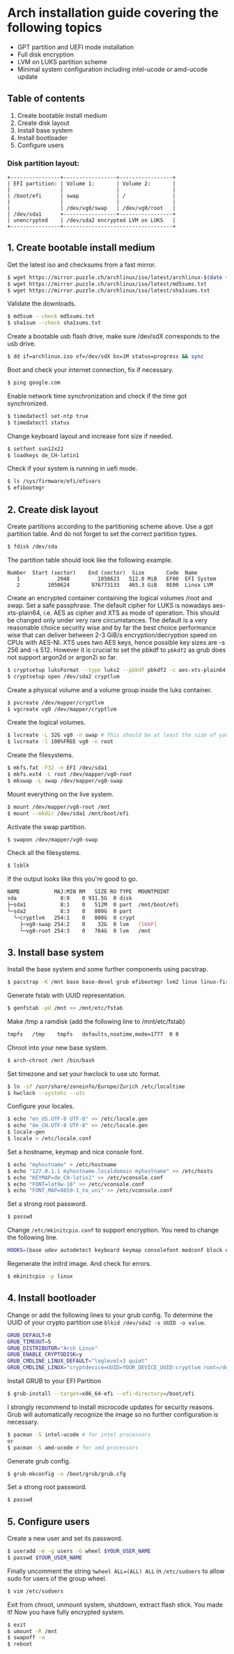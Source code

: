 # Arch installation guide covering the following topics
* GPT partition and UEFI mode installation
* Full disk encryption
* LVM on LUKS partition scheme
* Minimal system configuration including intel-ucode or amd-ucode update

## Table of contents
1. Create bootable install medium
2. Create disk layout
3. Install base system
4. Install bootloader
5. Configure users

### Disk partition layout:
```
+----------------+-----------------+-----------------+
| EFI partition: | Volume 1:       | Volume 2:       |
|                |                 |                 |
| /boot/efi      | swap            | /               |
|                |                 |                 |
|                | /dev/vg0/swap   | /dev/vg0/root   |
| /dev/sda1      +-----------------+-----------------+
| unencrypted    | /dev/sda2 encrypted LVM on LUKS   |
+----------------+-----------------------------------+
```
## 1. Create bootable install medium

Get the latest iso and checksums from a fast mirror.
```bash
$ wget https://mirror.puzzle.ch/archlinux/iso/latest/archlinux-$(date +%Y.%m.%d)-x86_64.iso archlinux.iso
$ wget https://mirror.puzzle.ch/archlinux/iso/latest/md5sums.txt
$ wget https://mirror.puzzle.ch/archlinux/iso/latest/sha1sums.txt
```

Validate the downloads.
```bash
$ md5sum --check md5sums.txt
$ sha1sum --check sha1sums.txt
```

Create a bootable usb flash drive, make sure /dev/sdX corresponds to the usb drive.
```bash
$ dd if=archlinux.iso of=/dev/sdX bs=1M status=progress && sync
```

Boot and check your internet connection, fix if necessary.
```bash
$ ping google.com
```

Enable network time synchronization and check if the time got synchronized.
```bash
$ timedatectl set-ntp true
$ timedatectl status
```

Change keyboard layout and increase font size if needed.
```bash
$ setfont sun12x22
$ loadkeys de_CH-latin1
```

Check if your system is running in uefi mode.
```bash
$ ls /sys/firmware/efi/efivars
$ efibootmgr
```

## 2. Create disk layout

Create partitions according to the partitioning scheme above.
Use a gpt partition table. And do not forget to set the correct partition types.
```bash
$ fdisk /dev/sda
```

The partition table should look like the following example.
```
Number  Start (sector)    End (sector)  Size       Code  Name
   1            2048         1050623   512.0 MiB   EF00  EFI System
   2         1050624       976773133   465.3 GiB   8E00  Linux LVM
```

Create an encrypted container containing the logical volumes /root and swap. Set a safe passphrase.
The default cipher for LUKS is nowadays aes-xts-plain64, i.e. AES as cipher and XTS as mode of operation.
This should be changed only under very rare circumstances.
The default is a very reasonable choice security wise and by far the best choice performance wise that can deliver between 2-3 GiB/s encryption/decryption speed on CPUs with AES-NI. XTS uses two AES keys, hence possible key sizes are -s 256 and -s 512. However it is crucial to set the pbkdf to `pbkdf2` as grub does not support argon2d or argon2i so far.
```bash
$ cryptsetup luksFormat --type luks2 --pbkdf pbkdf2 -c aes-xts-plain64 -s 512 /dev/sda2
$ cryptsetup open /dev/sda2 cryptlvm
```

Create a physical volume and a volume group inside the luks container.
```bash
$ pvcreate /dev/mapper/cryptlvm
$ vgcreate vg0 /dev/mapper/cryptlvm
```

Create the logical volumes.
```bash
$ lvcreate -L 32G vg0 -n swap # This should be at least the size of your RAM if you want hybernation to work
$ lvcreate -l 100%FREE vg0 -n root
```

Create the filesystems.
```bash
$ mkfs.fat -F32 -n EFI /dev/sda1
$ mkfs.ext4 -L root /dev/mapper/vg0-root
$ mkswap -L swap /dev/mapper/vg0-swap
```

Mount everything on the live system.
```bash
$ mount /dev/mapper/vg0-root /mnt
$ mount --mkdir /dev/sda1 /mnt/boot/efi
```

Activate the swap partition.
```bash
$ swapon /dev/mapper/vg0-swap
```

Check all the filesystems.
```bash
$ lsblk
```

If the output looks like this you're good to go.
```bash
NAME           MAJ:MIN RM   SIZE RO TYPE  MOUNTPOINT
sda              8:0    0 931.5G  0 disk
├─sda1           8:1    0   512M  0 part  /mnt/boot/efi
└─sda2           8:3    0   800G  0 part
  └─cryptlvm   254:1    0   800G  0 crypt
    ├─vg0-swap 254:2    0    32G  0 lvm   [SWAP]
    └─vg0-root 254:3    0   784G  0 lvm   /mnt
```

## 3. Install base system

Install the base system and some further components using pacstrap.
```bash
$ pacstrap -K /mnt base base-devel grub efibootmgr lvm2 linux linux-firmware vim
```

Generate fstab with UUID representation.
```bash
$ genfstab -pU /mnt >> /mnt/etc/fstab
```

Make /tmp a ramdisk (add the following line to /mnt/etc/fstab)
```bash
tmpfs   /tmp    tmpfs   defaults,noatime,mode=1777  0 0
```

Chroot into your new base system.
```bash
$ arch-chroot /mnt /bin/bash
```

Set timezone and set your hwclock to use utc format.
```bash
$ ln -sf /usr/share/zoneinfo/Europe/Zurich /etc/localtime
$ hwclock --systohc --utc
```

Configure your locales.
```bash
$ echo "en_US.UTF-8 UTF-8" >> /etc/locale.gen
$ echo "de_CH.UTF-8 UTF-8" >> /etc/locale.gen
$ locale-gen
$ locale > /etc/locale.conf
```

Set a hostname, keymap and nice console font.
```bash
$ echo "myhostname" > /etc/hostname
$ echo "127.0.1.1 myhostname.localdomain myhostname" >> /etc/hosts
$ echo "KEYMAP=de_CH-latin1" >> /etc/vconsole.conf
$ echo "FONT=lat9w-16" >> /etc/vconsole.conf
$ echo "FONT_MAP=8859-1_to_uni" >> /etc/vconsole.conf
```

Set a strong root password.
```bash
$ passwd
```

Change `/etc/mkinitcpio.conf` to support encryption. You need to change the following line.
```bash
HOOKS=(base udev autodetect keyboard keymap consolefont modconf block encrypt lvm2 resume filesystems fsck)
```

Regenerate the initrd image. And check for errors.
```bash
$ mkinitcpio -p linux
```

## 4. Install bootloader

Change or add the following lines to your grub config.
To determine the UUID of your crypto partition use `blkid /dev/sda2 -s UUID -o value`.

```bash
GRUB_DEFAULT=0
GRUB_TIMEOUT=5
GRUB_DISTRIBUTOR="Arch Linux"
GRUB_ENABLE_CRYPTODISK=y
GRUB_CMDLINE_LINUX_DEFAULT="loglevel=3 quiet"
GRUB_CMDLINE_LINUX="cryptdevice=UUID=YOUR_DEVICE_UUID:cryptlvm root=/dev/mapper/vg0-root resume=/dev/mapper/vg0-swap"
```

Install GRUB to your EFI Partition
```bash
$ grub-install --target=x86_64-efi --efi-directory=/boot/efi
```

I strongly recommend to install microcode updates for security reasons.
Grub will automatically recognize the image so no further configuration is necessary.
```bash
$ pacman -S intel-ucode # for intel processors
or
$ pacman -S amd-ucode # for amd processors
```

Generate grub config.
```bash
$ grub-mkconfig -o /boot/grub/grub.cfg
```

Set a strong root password.
```bash
$ passwd
```

## 5. Configure users
Create a new user and set its password.
```bash
$ useradd -m -g users -G wheel $YOUR_USER_NAME
$ passwd $YOUR_USER_NAME
```

Finally uncomment the string `%wheel ALL=(ALL) ALL` in `/etc/sudoers` to allow sudo for users of the group wheel.
```bash
$ vim /etc/sudoers
```

Exit from chroot, unmount system, shutdown, extract flash stick. You made it! Now you have fully encrypted system.
```bash
$ exit
$ umount -R /mnt
$ swapoff -a
$ reboot
```
